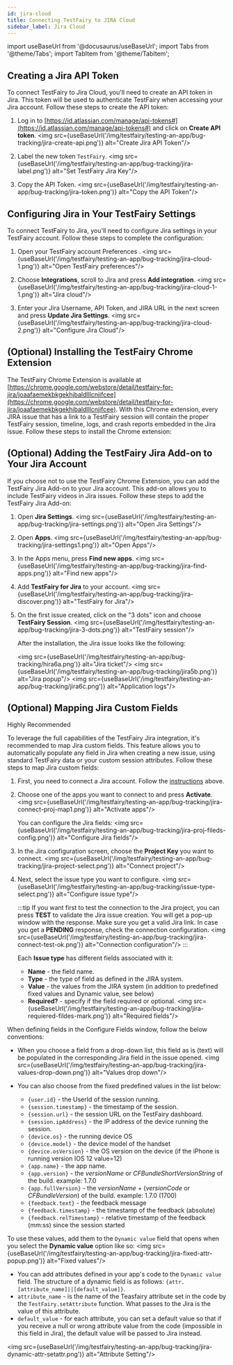 ```yaml
---
id: jira-cloud
title: Connecting TestFairy to JIRA Cloud
sidebar_label: Jira Cloud
---
```


import useBaseUrl from '@docusaurus/useBaseUrl';
import Tabs from '@theme/Tabs';
import TabItem from '@theme/TabItem';

## Creating a Jira API Token

To connect TestFairy to Jira Cloud, you'll need to create an API token in Jira. This token will be used to authenticate TestFairy when accessing your Jira account. Follow these steps to create the API token:

1. Log in to [https://id.atlassian.com/manage/api-tokens#](https://id.atlassian.com/manage/api-tokens#) and click on **Create API token**.
   <img src={useBaseUrl('/img/testfairy/testing-an-app/bug-tracking/jira-create-api.png')} alt="Create Jira API Token"/>

1. Label the new token `TestFairy`.
   <img src={useBaseUrl('/img/testfairy/testing-an-app/bug-tracking/jira-label.png')} alt="Set TestFairy Jira Key"/>

1. Copy the API Token.
   <img src={useBaseUrl('/img/testfairy/testing-an-app/bug-tracking/jira-token.png')} alt="Copy the API Token"/>

## Configuring Jira in Your TestFairy Settings

To connect TestFairy to Jira, you'll need to configure Jira settings in your TestFairy account. Follow these steps to complete the configuration:

1. Open your TestFairy account Preferences .
   <img src={useBaseUrl('/img/testfairy/testing-an-app/bug-tracking/jira-cloud-1.png')} alt="Open TestFairy preferences"/>

2. Choose **Integrations**, scroll to Jira and press **Add integration**.
   <img src={useBaseUrl('/img/testfairy/testing-an-app/bug-tracking/jira-cloud-1-1.png')} alt="Jira cloud"/>

3. Enter your Jira Username, API Token, and JIRA URL in the next screen and press **Update Jira Settings**.
   <img src={useBaseUrl('/img/testfairy/testing-an-app/bug-tracking/jira-cloud-2.png')} alt="Configure Jira Cloud"/>

## (Optional) Installing the TestFairy Chrome Extension

The TestFairy Chrome Extension is available at [https://chrome.google.com/webstore/detail/testfairy-for-jira/joaafaemekbkgekhjbaldlllcnjifcee](https://chrome.google.com/webstore/detail/testfairy-for-jira/joaafaemekbkgekhjbaldlllcnjifcee). With this Chrome extension, every JIRA issue that has a link to a TestFairy session will contain the proper TestFairy session, timeline, logs, and crash reports embedded in the Jira issue. Follow these steps to install the Chrome extension:

## (Optional) Adding the TestFairy Jira Add-on to Your Jira Account

If you choose not to use the TestFairy Chrome Extension, you can add the TestFairy Jira Add-on to your Jira account. This add-on allows you to include TestFairy videos in Jira issues. Follow these steps to add the TestFairy Jira Add-on:

1. Open **Jira Settings**.
   <img src={useBaseUrl('/img/testfairy/testing-an-app/bug-tracking/jira-settings.png')} alt="Open Jira Settings"/>

2. Open **Apps**.
   <img src={useBaseUrl('/img/testfairy/testing-an-app/bug-tracking/jira-settings1.png')} alt="Open Apps"/>

3. In the Apps menu, press **Find new apps**.
   <img src={useBaseUrl('/img/testfairy/testing-an-app/bug-tracking/jira-find-apps.png')} alt="Find new apps"/>

4. Add **TestFairy for Jira** to your account.
   <img src={useBaseUrl('/img/testfairy/testing-an-app/bug-tracking/jira-discover.png')} alt="TestFairy for Jira"/>

5. On the first issue created, click on the "3 dots" icon and choose **TestFairy Session**.
   <img src={useBaseUrl('/img/testfairy/testing-an-app/bug-tracking/jira-3-dots.png')} alt="TestFairy session"/>

   After the installation, the Jira issue looks like the following:

   <img src={useBaseUrl('/img/testfairy/testing-an-app/bug-tracking/hira6a.png')} alt="Jira ticket"/>
   <img src={useBaseUrl('/img/testfairy/testing-an-app/bug-tracking/jira5b.png')} alt="Jira popup"/>
   <img src={useBaseUrl('/img/testfairy/testing-an-app/bug-tracking/jira6c.png')} alt="Application logs"/>

## (Optional) Mapping Jira Custom Fields

<p><span className="sauceGreen">Highly Recommended</span></p>

To leverage the full capabilities of the TestFairy Jira integration, it's recommended to map Jira custom fields. This feature allows you to automatically populate any field in Jira when creating a new issue, using standard TestFairy data or your custom session attributes. Follow these steps to map Jira custom fields:

1. First, you need to connect a Jira account. Follow the [instructions](#1-creating-a-jira-api-token) above.

2. Choose one of the apps you want to connect to and press **Activate**.
   <img src={useBaseUrl('/img/testfairy/testing-an-app/bug-tracking/jira-connect-proj-map1.png')} alt="Activate apps"/>

   You can configure the Jira fields:
   <img src={useBaseUrl('/img/testfairy/testing-an-app/bug-tracking/jira-proj-fileds-config.png')} alt="Configure Jira fields"/>

3. In the Jira configuration screen, choose the **Project Key** you want to connect.
   <img src={useBaseUrl('/img/testfairy/testing-an-app/bug-tracking/jira-project-select.png')} alt="Connect project"/>

4. Next, select the issue type you want to configure.
   <img src={useBaseUrl('/img/testfairy/testing-an-app/bug-tracking/issue-type-select.png')} alt="Configure issue type"/>

   :::tip
   If you want first to test the connection to the Jira project, you can press **TEST** to validate the Jira issue creation. You will get a pop-up window with the response. Make sure you get a valid Jira link.
   In case you get a **PENDING** response, check the connection configuration.
   <img src={useBaseUrl('/img/testfairy/testing-an-app/bug-tracking/jira-connect-test-ok.png')} alt="Connection configuration"/>
   :::

   Each **Issue type** has different fields associated with it:

   - **Name** - the field name.
   - **Type** - the type of field as defined in the JIRA system.
   - **Value** - the values from the JIRA system (in addition to predefined fixed values and Dynamic value, see below)
   - **Required?** - specify if the field required or optional.
     <img src={useBaseUrl('/img/testfairy/testing-an-app/bug-tracking/jira-requiered-fildes-mark.png')} alt="Required fields"/>

When defining fields in the Configure Fields window, follow the below conventions:

- When you choose a field from a drop-down list, this field as is (text) will be populated in the corresponding Jira field in the issue opened.
  <img src={useBaseUrl('/img/testfairy/testing-an-app/bug-tracking/jira-values-drop-down.png')} alt="Values drop down"/>

- You can also choose from the fixed predefined values in the list below:
  - `{user.id}` - the UserId of the session running.
  - `{session.timestamp}` - the timestamp of the session.
  - `{session.url}` - the session URL on the TestFairy dashboard.
  - `{session.ipAddress}` - the IP address of the device running the session.
  - `{device.os}` - the running device OS
  - `{device.model}` - the device model of the handset
  - `{device.osVersion}` - the OS version on the device (if the iPhone is running version IOS 12 value=12)
  - `{app.name}` - the app name.
  - `{app.version}` - the _versionName_ or _CFBundleShortVersionString_ of the build. example: 1.7.0
  - `{app.fullVersion}` - the _versionName_ + (_versionCode_ or _CFBundleVersion_) of the build. example: 1.7.0 (1700)
  - `{feedback.text}` - the feedback message
  - `{feedback.timestamp}` - the timestamp of the feedback (absolute)
  - `{feedback.relTimestamp}` - relative timestamp of the feedback (mm:ss) since the session started

To use these values, add them to the `Dynamic value` field that opens when you select the **Dynamic value** option like so:
<img src={useBaseUrl('/img/testfairy/testing-an-app/bug-tracking/jira-fixed-attr-popup.png')} alt="Fixed values"/>

- You can add attributes defined in your app's code to the `Dynamic value` field. The structure of a dynamic field is as follows:
  `{attr.[attribute_name]||[default_value]}`.
- `attribute_name` - is the name of the Teasfairy attribute set in the code by the `TestFairy.setAttribute` function. What passes to the Jira is the value of this attribute.
- `default_value` - for each attribute, you can set a default value so that if you receive a null or wrong attribute value from the code (impossible in this field in Jira), the default value will be passed to Jira instead.

<img src={useBaseUrl('/img/testfairy/testing-an-app/bug-tracking/jira-dynamic-attr-setattr.png')} alt="Attribute Setting"/>
